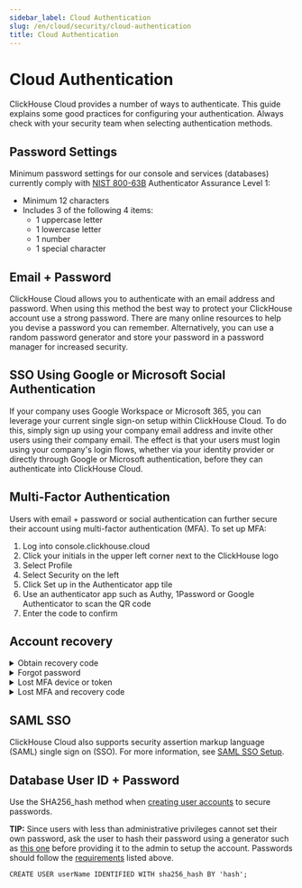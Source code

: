 ```yaml
---
sidebar_label: Cloud Authentication
slug: /en/cloud/security/cloud-authentication
title: Cloud Authentication
---
```

# Cloud Authentication

ClickHouse Cloud provides a number of ways to authenticate. This guide explains some good practices for configuring your authentication. Always check with your security team when selecting authentication methods.

## Password Settings

Minimum password settings for our console and services (databases) currently comply with [NIST 800-63B](https://pages.nist.gov/800-63-3/sp800-63b.html#sec4) Authenticator Assurance Level 1:
- Minimum 12 characters
- Includes 3 of the following 4 items:
   - 1 uppercase letter
   - 1 lowercase letter
   - 1 number
   - 1 special character

## Email + Password

ClickHouse Cloud allows you to authenticate with an email address and password. When using this method the best way to protect your ClickHouse account use a strong password. There are many online resources to help you devise a password you can remember. Alternatively, you can use a random password generator and store your password in a password manager for increased security.

## SSO Using Google or Microsoft Social Authentication

If your company uses Google Workspace or Microsoft 365, you can leverage your current single sign-on setup within ClickHouse Cloud. To do this, simply sign up using your company email address and invite other users using their company email. The effect is that your users must login using your company's login flows, whether via your identity provider or directly through Google or Microsoft authentication, before they can authenticate into ClickHouse Cloud. 

## Multi-Factor Authentication

Users with email + password or social authentication can further secure their account using multi-factor authentication (MFA). To set up MFA:
1. Log into console.clickhouse.cloud
2. Click your initials in the upper left corner next to the ClickHouse logo
3. Select Profile
4. Select Security on the left
5. Click Set up in the Authenticator app tile
6. Use an authenticator app such as Authy, 1Password or Google Authenticator to scan the QR code
7. Enter the code to confirm

## Account recovery

<details> 
   <summary>Obtain recovery code</summary>

   If you previously enrolled in MFA and either did not create or misplaced your recovery code, follow these steps to get a new recovery code:
   1. Go to https://console.clickhouse.cloud
   2. Sign in with your email, password and MFA
   3. Go to your profile in the upper left corner
   4. Click Security on the left
   5. Click the trash can next to your Authenticator app
   6. Click Remove authenticator app
   7. Enter your code and click Continue
   8. Click Set up in the Authenticator app section
   9. Scan the QR code and input the new code
   10. Copy your recovery code and store it in a safe place
   11. Check the box next to `I have safely recorded this code`
   12. Click Continue
   
</details>
<details>
   <summary>Forgot password</summary>

   If you forgot your password, follow these steps for self-service recovery:
   1. Go to https://console.clickhouse.cloud
   2. Enter your email address and click Continue
   3. Click Forgot your password?
   4. Click Send password reset link
   5. Check your email and click Reset password from the email
   6. Enter your new password, confirm the password and click Update password
   7. Click Back to sign in
   8. Sign in normally with your new password
            
</details>
<details>
   <summary>Lost MFA device or token</summary>

   If you lost your MFA device or deleted your token, follow these steps to recover and create a new token:
   1. Go to https://console.clickhouse.cloud
   2. Enter your email address and click Continue
   3. Enter your password and click Continue
   4. On the Multi-factor authentication screen click Cancel
   5. Click Recovery code
   6. Enter the code and press Continue
   7. Copy the new recovery code and store it somewhere safe
   8. Click the box next to `I have safely recorded this code` and click continue
   9. Once signed in, go to your profile in the upper left
   10. Click on security in the upper left
   11. Click the trash can icon next to Authenticator app to remove your old authenticator
   12. Click Remove authenticator app
   13. When prompted for your Multi-factor authentication, click Cancel
   14. Click Recovery code
   15. Enter your recovery code (this is the new code generated in step 7) and click Continue
   16. Copy the new recovery code and store it somewhere safe - this is a fail safe in case you leave the screen during the removal process
   17. Click the box next to `I have safely recorded this code` and click Continue
   18. Follow the process above to set up a new MFA factor
       
</details>
<details>
   <summary>Lost MFA and recovery code</summary>

   If you lost your MFA device AND recovery code or you lost your MFA device and never obtained a recovery code, follow these steps to request a reset:

   **Submit a ticket**: If you are in an organization that has other administrative users, even if you are attempting to access a single user organization, ask a member of your organization assigned the Admin role to log into the organization and submit a support ticket to reset your MFA on your behalf. Once we verify the request is authenticated, we will reset your MFA and notify the Admin. Sign in as usual without MFA and go to your profile settings to enroll a new factor if you wish.

   **Reset via email**: If you are the only user in the organization, submit a support case via email (support@clickhouse.com) using the email address associated with your account. Once we verify the request is coming from the correct email, we will reset your MFA AND password. Access your email to access the password reset link. Set up a new password then go to your profile settings to enroll a new factor if you wish. 
   
</details>

## SAML SSO

ClickHouse Cloud also supports security assertion markup language (SAML) single sign on (SSO). For more information, see [SAML SSO Setup](/docs/en/cloud/security/saml-setup).

## Database User ID + Password

Use the SHA256_hash method when [creating user accounts](/docs/en/sql-reference/statements/create/user.md) to secure passwords.

**TIP:** Since users with less than administrative privileges cannot set their own password, ask the user to hash their password using a generator
such as [this one](https://tools.keycdn.com/sha256-online-generator) before providing it to the admin to setup the account. Passwords should follow the [requirements](#establish-strong-passwords) listed above.

```
CREATE USER userName IDENTIFIED WITH sha256_hash BY 'hash';
```
